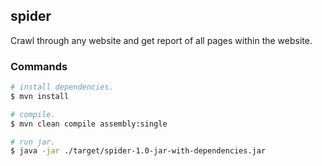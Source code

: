 ## spider
Crawl through any website and get report of all pages within the website.


### Commands

```bash
# install dependencies.
$ mvn install

# compile.
$ mvn clean compile assembly:single

# run jar.
$ java -jar ./target/spider-1.0-jar-with-dependencies.jar
```